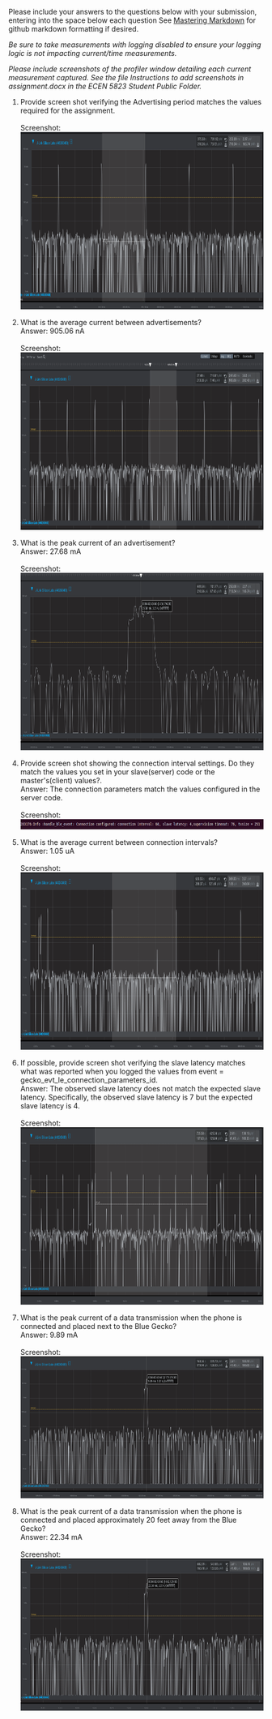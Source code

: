 Please include your answers to the questions below with your submission, entering into the space below each question
See [Mastering Markdown](https://guides.github.com/features/mastering-markdown/) for github markdown formatting if desired.

*Be sure to take measurements with logging disabled to ensure your logging logic is not impacting current/time measurements.*

*Please include screenshots of the profiler window detailing each current measurement captured.  See the file Instructions to add screenshots in assignment.docx in the ECEN 5823 Student Public Folder.*

1. Provide screen shot verifying the Advertising period matches the values required for the assignment. </br>
   <br>Screenshot:  </br>
   <img src="./screenshots/a5_ss_advertising_period.png" width="600" height="350"> </br>

2. What is the average current between advertisements? </br>
   Answer: 905.06 nA </br>
   <br>Screenshot: </br>
   <img src="./screenshots/a5_ss_avg_current_between_adv.png" width="600" height="350"> </br>

3. What is the peak current of an advertisement? </br>
   Answer: 27.68 mA </br>
   <br>Screenshot: </br>
   <img src="./screenshots/a5_ss_advertising_peak_current.png" width="600" height="350"> </br>

4. Provide screen shot showing the connection interval settings. Do they match the values you set in your slave(server) code or the master's(client) values?. </br>
   Answer: The connection parameters match the values configured in the server code.  </br>
   <br>Screenshot:  </br>
   <img src="./screenshots/a5_ss_conn_params.png" width="700" height="20"> </br>

5. What is the average current between connection intervals? </br>
   Answer: 1.05 uA </br>
   <br>Screenshot:  </br>
   <img src="./screenshots/a5_ss_avg_current_between_conn.png" width="600" height="350"> </br>

6. If possible, provide screen shot verifying the slave latency matches what was reported when you logged the values from event = gecko_evt_le_connection_parameters_id. </br>
   Answer: The observed slave latency does not match the expected slave latency. Specifically, the observed slave latency is 7 but the expected slave latency is 4. </br>
   <br>Screenshot:  </br>
   <img src="./screenshots/a5_ss_slave_lat.png" width="600" height="350"> </br>

7. What is the peak current of a data transmission when the phone is connected and placed next to the Blue Gecko? </br>
   Answer: 9.89 mA </br>
   <br>Screenshot:  </br>
   <img src="./screenshots/a5_ss_peak_current_phone_next_to.png" width="650" height="280"> </br>
   
8. What is the peak current of a data transmission when the phone is connected and placed approximately 20 feet away from the Blue Gecko? </br>
   Answer: 22.34 mA </br>
   <br>Screenshot:  </br>
    <img src="./screenshots/a5_ss_peak_current_phone_20ft_away.png" width="650" height="300"> </br>
   
   